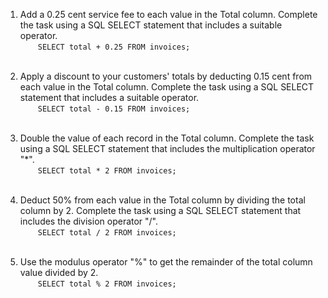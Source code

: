1. Add a 0.25 cent service fee to each value in the Total column. Complete the task using a SQL SELECT statement that includes a suitable operator.
    <br/>&emsp;&emsp;`SELECT total + 0.25 FROM invoices;`<br/><br/>

2. Apply a discount to your customers' totals by deducting 0.15 cent from each value in the Total column. Complete the task using a SQL SELECT statement that includes a suitable operator.
    <br/>&emsp;&emsp;`SELECT total - 0.15 FROM invoices;`<br/><br/>

3. Double the value of each record in the Total column. Complete the task using a SQL SELECT statement that includes the multiplication operator "*".
    <br/>&emsp;&emsp;`SELECT total * 2 FROM invoices;`<br/><br/>

4. Deduct 50% from each value in the Total column by dividing the total column by 2. Complete the task using a SQL SELECT statement that includes the division operator "/".
    <br/>&emsp;&emsp;`SELECT total / 2 FROM invoices;`<br/><br/>

5. Use the modulus operator "%" to get the remainder of the total column value divided by 2.
    <br/>&emsp;&emsp;`SELECT total % 2 FROM invoices;`
